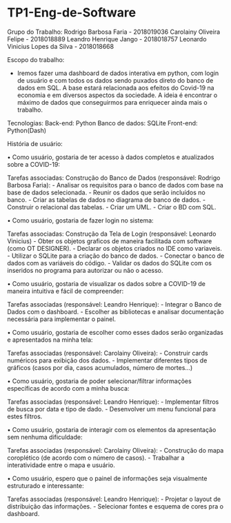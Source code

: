 # TP1-Eng-de-Software

Grupo do Trabalho:
Rodrigo Barbosa Faria - 2018019036
Carolainy Oliveira Felipe - 2018018889
Leandro Henrique Jango - 2018018757
Leonardo Vinicius Lopes da Silva - 2018018668

Escopo do trabalho:
- Iremos fazer uma dashboard de dados interativa em python, com login de usuário e com todos os dados sendo puxados direto do banco de dados em SQL. A base estará relacionada aos efeitos do Covid-19 na economia e em diversos aspectos da sociedade. A ideia é encontrar o máximo de dados que conseguirmos para enriquecer ainda mais o trabalho.

Tecnologias:
Back-end: Python
Banco de dados: SQLite
Front-end: Python(Dash)

História de usuário:

•	Como usuário, gostaria de ter acesso à dados completos e atualizados sobre a COVID-19:

  Tarefas associadas:
    Construção do Banco de Dados (responsável: Rodrigo  Barbosa Faria):
    - Analisar os requisitos para o banco de dados com base na base de dados selecionada.
    - Reunir os dados que serão incluídos no banco.
    - Criar as tabelas de dados no diagrama de banco de dados.
    - Construir o relacional das tabelas.
    - Criar um UML.
    - Criar o BD com SQL.

•	Como usuário, gostaria de fazer login no sistema:

  Tarefas associadas:
    Construção da Tela de Login (responsável: Leonardo Vinicius)
    - Obter os objetos graficos de maneira facilitada com software (como OT DESIGNER).
    - Declarar os objetos criados no IDE como variaveis.
    - Utilizar o SQLite para a criação do banco de dados.
    - Conectar o banco de dados com as variáveis do código.
    - Validar os dados do SQLite com os inseridos no programa para autorizar ou não o acesso.

•	Como usuário, gostaria de visualizar os dados sobre a COVID-19 de maneira intuitiva e fácil de compreender:

  Tarefas associadas (responsável: Leandro Henrique):
    - Integrar o Banco de Dados com o dashboard.
    - Escolher as bibliotecas e analisar documentação necessária para implementar o painel.

•	Como usuário, gostaria de escolher como esses dados serão organizadas e apresentados na minha tela:

  Tarefas associadas (responsável: Carolainy Oliveira):
    - Construir cards numéricos para exibição dos dados.
    - Implementar diferentes tipos de gráficos (casos por dia, casos acumulados, número de mortes...)

•	Como usuário, gostaria de poder selecionar/filtrar informações específicas de acordo com a minha busca:

  Tarefas associadas (responsável: Leandro Henrique):
    - Implementar filtros de busca por data e tipo de dado.
    - Desenvolver um menu funcional para estes filtros.
  
•	Como usuário, gostaria de interagir com os elementos da apresentação sem nenhuma dificuldade:

  Tarefas associadas (responsável: Carolainy Oliveira):
    - Construção do mapa coroplético (de acordo com o número de casos).
    - Trabalhar a interatividade entre o mapa e usuário.

•	Como usuário, espero que o painel de informações seja visualmente estruturado e interessante:

  Tarefas associadas (responsável: Leandro Henrique):
    - Projetar o layout de distribuição das informações.
    - Selecionar fontes e esquema de cores pra o dashboard.
